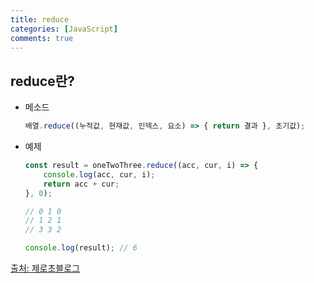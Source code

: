 ```yaml
---
title: reduce
categories: [JavaScript]
comments: true
---
```


## reduce란?

- 메소드
    ``` javascript
    배열.reduce((누적값, 현재값, 인덱스, 요소) => { return 결과 }, 초기값);
    ```

- 예제
    ``` javascript
    const result = oneTwoThree.reduce((acc, cur, i) => {
        console.log(acc, cur, i);
        return acc + cur;
    }, 0);

    // 0 1 0
    // 1 2 1
    // 3 3 2

    console.log(result); // 6
    ```
[출처: 제로초블로그](https://www.zerocho.com/category/JavaScript/post/5acafb05f24445001b8d796d)